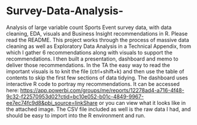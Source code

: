 # Survey-Data-Analysis-
Analysis of large variable count Sports Event survey data, with data cleaning, EDA, visuals and Business Insight recommendations in R. Please read the README.
This project works through the process of massive data cleaning as well as Exploratory Data Analysis in a Technical Appendix, from which I gather 6 recommendations along with visuals to support the recommendations. I then built a presentation, dashboard and memo to deliver those recommendations. In the TA the easy way to read the important visuals is to knit the file (ctrl+shift+k) and then use the table of contents to skip the first few sections of data tidying. The dashboard uses interactive R code to portray my recommendations. It can be accessed here: https://app.powerbi.com/groups/me/reports/12278ad4-a716-4f48-9c32-f22570953d02?ctid=bc10e052-b01c-4849-9967-ee7ec74fc9d8&pbi_source=linkShare  or you can view what it looks like in the attached image. The CSV file included as well is the raw data I had, and should be easy to import into the R environment and run. 
